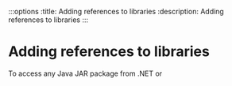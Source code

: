 :::options
:title: Adding references to libraries
:description: Adding references to libraries
:::

# Adding references to libraries

To access any Java JAR package from .NET or 

